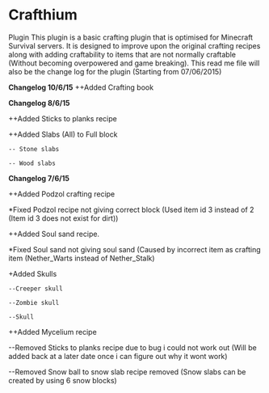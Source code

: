 # Crafthium
Plugin
This plugin is a basic crafting plugin that is optimised for Minecraft Survival servers. It is designed to improve upon the original crafting recipes along with adding craftability to items that are not normally craftable (Without becoming overpowered and game breaking). 
This read me file will also be the change log for the plugin (Starting from 07/06/2015)

<b>Changelog 10/6/15</b>
++Added Crafting book

<b>Changelog 8/6/15</b>

++Added Sticks to planks recipe

++Added Slabs (All) to Full block

	-- Stone slabs
	
	-- Wood slabs

<b>Changelog 7/6/15</b>

++Added Podzol crafting recipe

  *Fixed Podzol recipe not giving correct block (Used item id 3 instead of 2 (Item id 3 does not exist for dirt))

++Added Soul sand recipe.

  *Fixed Soul sand not giving soul sand (Caused by incorrect item as
  crafting item (Nether_Warts instead of Nether_Stalk)

+Added Skulls

	--Creeper skull

	--Zombie skull

	--Skull

++Added Mycelium recipe

--Removed Sticks to planks recipe due to bug i could not work out (Will be added back at a later date once i can figure out why it wont work)

--Removed Snow ball to snow slab recipe removed (Snow slabs can be created by using 6 snow blocks)
